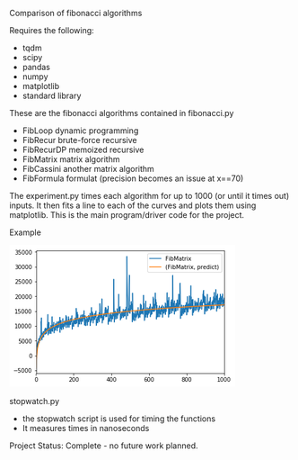 Comparison of fibonacci algorithms


Requires the following:
* tqdm
* scipy
* pandas
* numpy
* matplotlib
* standard library


These are the fibonacci algorithms contained in fibonacci.py
* FibLoop		dynamic programming
* FibRecur		brute-force recursive
* FibRecurDP	memoized recursive
* FibMatrix		matrix algorithm
* FibCassini	another matrix algorithm
* FibFormula	formulat (precision becomes an issue at x==70)


The experiment.py times each algorithm for up to 1000 (or until it times out) inputs.
It then fits a line to each of the curves and plots them using matplotlib.
This is the main program/driver code for the project. 


Example

![](fibmatrix.png)

stopwatch.py
* the stopwatch script is used for timing the functions
* It measures times in nanoseconds


Project Status: Complete - no future work planned.